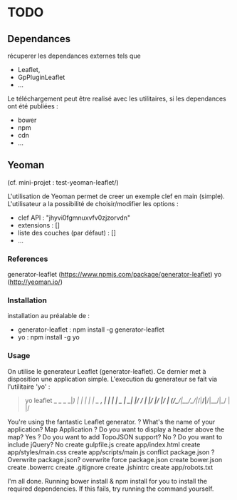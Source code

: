 # TODO

## Dependances

récuperer les dependances externes tels que
* Leaflet,
* GpPluginLeaflet
* ...

Le téléchargement peut être realisé avec les utilitaires, si les dependances ont
été publiées :
* bower
* npm
* cdn
* ...

## Yeoman

(cf. mini-projet : test-yeoman-leaflet/)

L'utilisation de Yeoman permet de creer un exemple clef en main (simple).
L'utilisateur a la possibilité de choisir/modifier les options :
* clef API : "jhyvi0fgmnuxvfv0zjzorvdn"
* extensions : []
* liste des couches (par défaut) : []
* ...

### References

generator-leaflet (https://www.npmjs.com/package/generator-leaflet)
yo (http://yeoman.io/)


### Installation

installation au préalable de :
- generator-leaflet : npm install -g generator-leaflet
- yo : npm install -g yo

### Usage

On utilise le generateur Leaflet (generator-leaflet).
Ce dernier met à disposition une application simple.
L'execution du generateur se fait via l'utilitaire 'yo' :

> yo leaflet
      _              _   _
   \_|_)            | | | |
     |     _   __,  | | | |  _ _|_
    _|    |/  /  |  |/  |/  |/  |
   (/\___/|__/\_/|_/|__/|__/|__/|_/
                    |\
                    |/

  You're using the fantastic Leaflet generator.
  ? What's the name of your application? Map Application
  ? Do you want to display a header above the map? Yes
  ? Do you want to add TopoJSON support? No
  ? Do you want to include jQuery? No
     create gulpfile.js
     create app/index.html
     create app/styles/main.css
     create app/scripts/main.js
   conflict package.json
  ? Overwrite package.json? overwrite
      force package.json
     create bower.json
     create .bowerrc
     create .gitignore
     create .jshintrc
     create app/robots.txt

  I'm all done. Running bower install & npm install for you to install the required dependencies.
  If this fails, try running the command yourself.
